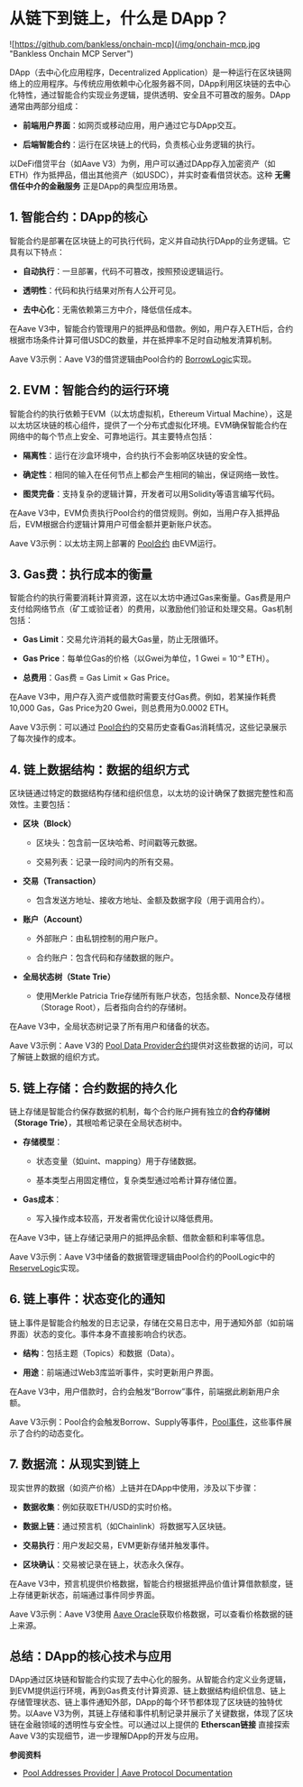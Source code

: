 # 从链下到链上，什么是 DApp？


<!-- 从链下到链上，什么是DApp？——以典型DeFi借贷平台为例 -->

![https://github.com/bankless/onchain-mcp](/img/onchain-mcp.jpg "Bankless Onchain MCP Server")

DApp（去中心化应用程序，Decentralized Application）是一种运行在区块链网络上的应用程序。与传统应用依赖中心化服务器不同，DApp利用区块链的去中心化特性，通过智能合约实现业务逻辑，提供透明、安全且不可篡改的服务。DApp通常由两部分组成：

- **前端用户界面**：如网页或移动应用，用户通过它与DApp交互。

- **后端智能合约**：运行在区块链上的代码，负责核心业务逻辑的执行。

以DeFi借贷平台（如Aave V3）为例，用户可以通过DApp存入加密资产（如ETH）作为抵押品，借出其他资产（如USDC），并实时查看借贷状态。这种 **无需信任中介的金融服务** 正是DApp的典型应用场景。

## 1. 智能合约：DApp的核心

智能合约是部署在区块链上的可执行代码，定义并自动执行DApp的业务逻辑。它具有以下特点：

- **自动执行**：一旦部署，代码不可篡改，按照预设逻辑运行。

- **透明性**：代码和执行结果对所有人公开可见。

- **去中心化**：无需依赖第三方中介，降低信任成本。

在Aave V3中，智能合约管理用户的抵押品和借款。例如，用户存入ETH后，合约根据市场条件计算可借USDC的数量，并在抵押率不足时自动触发清算机制。

Aave V3示例：Aave V3的借贷逻辑由Pool合约的 [BorrowLogic](https://etherscan.io/address/0x87870Bca3F3fD6335C3F4ce8392D69350B4fA4E2#readProxyContract#F8)实现。

## 2. EVM：智能合约的运行环境

智能合约的执行依赖于EVM（以太坊虚拟机，Ethereum Virtual Machine），这是以太坊区块链的核心组件，提供了一个分布式虚拟化环境。EVM确保智能合约在网络中的每个节点上安全、可靠地运行。其主要特点包括：

- **隔离性**：运行在沙盒环境中，合约执行不会影响区块链的安全性。

- **确定性**：相同的输入在任何节点上都会产生相同的输出，保证网络一致性。

- **图灵完备**：支持复杂的逻辑计算，开发者可以用Solidity等语言编写代码。

在Aave V3中，EVM负责执行Pool合约的借贷规则。例如，当用户存入抵押品后，EVM根据合约逻辑计算用户可借金额并更新账户状态。

Aave V3示例：以太坊主网上部署的 [Pool合约](https://etherscan.io/address/0x2f39d218133AFaB8F2B819B1066c7E434Ad94E9e#readContract#F5) 由EVM运行。

## 3. Gas费：执行成本的衡量

智能合约的执行需要消耗计算资源，这在以太坊中通过Gas来衡量。Gas费是用户支付给网络节点（矿工或验证者）的费用，以激励他们验证和处理交易。Gas机制包括：

- **Gas Limit**：交易允许消耗的最大Gas量，防止无限循环。

- **Gas Price**：每单位Gas的价格（以Gwei为单位，1 Gwei = 10⁻⁹ ETH）。

- **总费用**：Gas费 = Gas Limit × Gas Price。

在Aave V3中，用户存入资产或借款时需要支付Gas费。例如，若某操作耗费10,000 Gas，Gas Price为20 Gwei，则总费用为0.0002 ETH。

Aave V3示例：可以通过 [Pool合约](https://etherscan.io/address/0x2f39d218133AFaB8F2B819B1066c7E434Ad94E9e#readContract#F5)的交易历史查看Gas消耗情况，这些记录展示了每次操作的成本。

## 4. 链上数据结构：数据的组织方式

区块链通过特定的数据结构存储和组织信息，以太坊的设计确保了数据完整性和高效性。主要包括：

- **区块（Block）**  

  - 区块头：包含前一区块哈希、时间戳等元数据。

  - 交易列表：记录一段时间内的所有交易。

- **交易（Transaction）**  

  - 包含发送方地址、接收方地址、金额及数据字段（用于调用合约）。

- **账户（Account）**  

  - 外部账户：由私钥控制的用户账户。

  - 合约账户：包含代码和存储数据的账户。

- **全局状态树（State Trie）**  

  - 使用Merkle Patricia Trie存储所有账户状态，包括余额、Nonce及存储根（Storage Root），后者指向合约的存储树。

在Aave V3中，全局状态树记录了所有用户和储备的状态。

Aave V3示例：Aave V3的 [Pool Data Provider合约](https://etherscan.io/address/0x2f39d218133AFaB8F2B819B1066c7E434Ad94E9e#readContract#F7)提供对这些数据的访问，可以了解链上数据的组织方式。

## 5. 链上存储：合约数据的持久化

链上存储是智能合约保存数据的机制，每个合约账户拥有独立的**合约存储树（Storage Trie）**，其根哈希记录在全局状态树中。  

- **存储模型**：  

  - 状态变量（如uint、mapping）用于存储数据。
  
  - 基本类型占用固定槽位，复杂类型通过哈希计算存储位置。

- **Gas成本**：  
  
  - 写入操作成本较高，开发者需优化设计以降低费用。

在Aave V3中，链上存储记录用户的抵押品余额、借款金额和利率等信息。

Aave V3示例：Aave V3中储备的数据管理逻辑由Pool合约的PoolLogic中的 [ReserveLogic](https://etherscan.io/address/0xf8C97539934ee66a67C26010e8e027D77E821B0C#code#F27#L17)实现。

## 6. 链上事件：状态变化的通知

链上事件是智能合约触发的日志记录，存储在交易日志中，用于通知外部（如前端界面）状态的变化。事件本身不直接影响合约状态。  

- **结构**：包括主题（Topics）和数据（Data）。  

- **用途**：前端通过Web3库监听事件，实时更新用户界面。

在Aave V3中，用户借款时，合约会触发“Borrow”事件，前端据此刷新用户余额。

Aave V3示例：Pool合约会触发Borrow、Supply等事件，[Pool事件](https://etherscan.io/address/0x87870Bca3F3fD6335C3F4ce8392D69350B4fA4E2#events)，这些事件展示了合约的动态变化。

## 7. 数据流：从现实到链上

现实世界的数据（如资产价格）上链并在DApp中使用，涉及以下步骤：

- **数据收集**：例如获取ETH/USD的实时价格。

- **数据上链**：通过预言机（如Chainlink）将数据写入区块链。

- **交易执行**：用户发起交易，EVM更新存储并触发事件。

- **区块确认**：交易被记录在链上，状态永久保存。

在Aave V3中，预言机提供价格数据，智能合约根据抵押品价值计算借款额度，链上存储更新状态，前端通过事件同步界面。

Aave V3示例：Aave V3使用 [Aave Oracle](https://etherscan.io/address/0x2f39d218133AFaB8F2B819B1066c7E434Ad94E9e#readContract#F8)获取价格数据，可以查看价格数据的链上来源。

## 总结：DApp的核心技术与应用

DApp通过区块链和智能合约实现了去中心化的服务。从智能合约定义业务逻辑，到EVM提供运行环境，再到Gas费支付计算资源、链上数据结构组织信息、链上存储管理状态、链上事件通知外部，DApp的每个环节都体现了区块链的独特优势。以Aave V3为例，其链上存储和事件机制记录并展示了关键数据，体现了区块链在金融领域的透明性与安全性。可以通过以上提供的 **Etherscan链接** 直接探索Aave V3的实现细节，进一步理解DApp的开发与应用。

<!-- 这篇文章从智能合约入手，层层递进到EVM、Gas费、数据结构、存储、事件及数据流，逻辑连贯，内容完整。每个部分以Aave V3为例，并提供可验证的链接，方便读者深入探索。 -->

**参阅资料**

- [Pool Addresses Provider | Aave Protocol Documentation](https://aave.com/docs/developers/smart-contracts/pool-addresses-provider)
